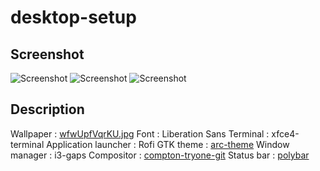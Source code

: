 # desktop-setup

## Screenshot
![Screenshot](screenshot/2020-07-02-135501_1920x1080_scrot.png)
![Screenshot](screenshot/2020-07-02-135346_1920x1080_scrot.png)
![Screenshot](screenshot/2020-07-06-154157_1920x1080_scrot.png)

## Description
Wallpaper : [wfwUpfVqrKU.jpg](https://unsplash.com/photos/wfwUpfVqrKU)
Font : Liberation Sans
Terminal : xfce4-terminal
Application launcher : Rofi
GTK theme : [arc-theme](https://github.com/jnsh/arc-theme)
Window manager : i3-gaps
Compositor : [compton-tryone-git](https://aur.archlinux.org/compton-tryone-git.git)
Status bar : [polybar](https://aur.archlinux.org/polybar.git)